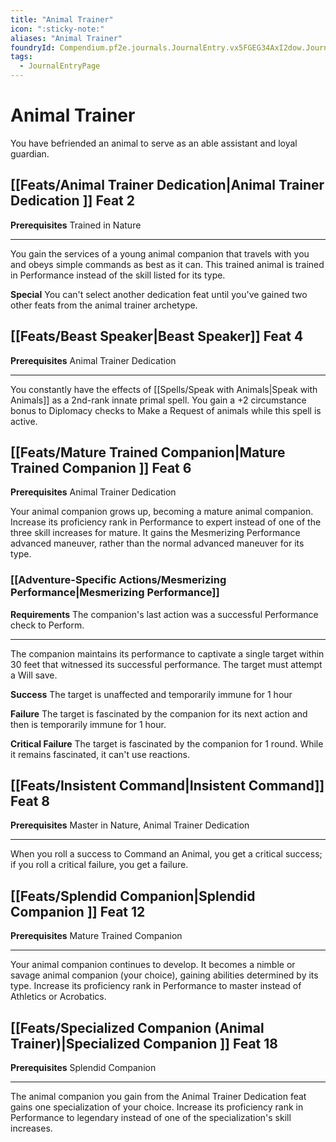 ```yaml
---
title: "Animal Trainer"
icon: ":sticky-note:"
aliases: "Animal Trainer"
foundryId: Compendium.pf2e.journals.JournalEntry.vx5FGEG34AxI2dow.JournalEntryPage.bL5cccuvnP5h7Bnn
tags:
  - JournalEntryPage
---
```


# Animal Trainer
You have befriended an animal to serve as an able assistant and loyal guardian.

## [[Feats/Animal Trainer Dedication|Animal Trainer Dedication ]] Feat 2

**Prerequisites** Trained in Nature

* * *

You gain the services of a young animal companion that travels with you and obeys simple commands as best as it can. This trained animal is trained in Performance instead of the skill listed for its type.

**Special** You can't select another dedication feat until you've gained two other feats from the animal trainer archetype.

## [[Feats/Beast Speaker|Beast Speaker]] Feat 4

**Prerequisites** Animal Trainer Dedication

* * *

You constantly have the effects of [[Spells/Speak with Animals|Speak with Animals]] as a 2nd-rank innate primal spell. You gain a +2 circumstance bonus to Diplomacy checks to Make a Request of animals while this spell is active.

## [[Feats/Mature Trained Companion|Mature Trained Companion ]] Feat 6

**Prerequisites** Animal Trainer Dedication

Your animal companion grows up, becoming a mature animal companion. Increase its proficiency rank in Performance to expert instead of one of the three skill increases for mature. It gains the Mesmerizing Performance advanced maneuver, rather than the normal advanced maneuver for its type.

### [[Adventure-Specific Actions/Mesmerizing Performance|Mesmerizing Performance]]

**Requirements** The companion's last action was a successful Performance check to Perform.

* * *

The companion maintains its performance to captivate a single target within 30 feet that witnessed its successful performance. The target must attempt a Will save.

**Success** The target is unaffected and temporarily immune for 1 hour

**Failure** The target is fascinated by the companion for its next action and then is temporarily immune for 1 hour.

**Critical Failure** The target is fascinated by the companion for 1 round. While it remains fascinated, it can't use reactions.

## [[Feats/Insistent Command|Insistent Command]] Feat 8

**Prerequisites** Master in Nature, Animal Trainer Dedication

* * *

When you roll a success to Command an Animal, you get a critical success; if you roll a critical failure, you get a failure.

## [[Feats/Splendid Companion|Splendid Companion ]] Feat 12

**Prerequisites** Mature Trained Companion

* * *

Your animal companion continues to develop. It becomes a nimble or savage animal companion (your choice), gaining abilities determined by its type. Increase its proficiency rank in Performance to master instead of Athletics or Acrobatics.

## [[Feats/Specialized Companion (Animal Trainer)|Specialized Companion ]] Feat 18

**Prerequisites** Splendid Companion

* * *

The animal companion you gain from the Animal Trainer Dedication feat gains one specialization of your choice. Increase its proficiency rank in Performance to legendary instead of one of the specialization's skill increases.